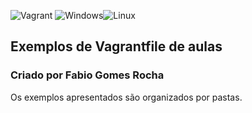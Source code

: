 ![Vagrant](https://img.shields.io/badge/Vagrant-2966CE?style=for-the-badge&logo=vagrant&logoColor=white) ![Windows](https://img.shields.io/badge/Windows-017AD7?style=for-the-badge&logo=windows&logoColor=whi)![Linux](https://img.shields.io/badge/Linux-E34F26?style=for-the-badge&logo=linux&logoColor=black)

## Exemplos de Vagrantfile de aulas

### Criado por Fabio Gomes Rocha
Os exemplos apresentados são organizados por pastas.